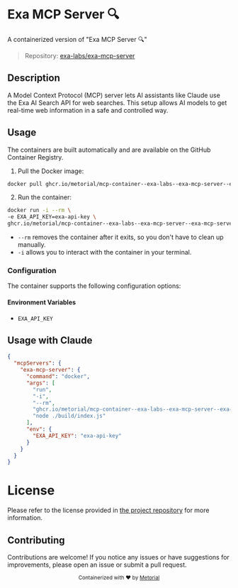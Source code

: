 
# Exa MCP Server 🔍

A containerized version of "Exa MCP Server 🔍"

> Repository: [exa-labs/exa-mcp-server](https://github.com/exa-labs/exa-mcp-server)

## Description

A Model Context Protocol (MCP) server lets AI assistants like Claude use the Exa AI Search API for web searches. This setup allows AI models to get real-time web information in a safe and controlled way.


## Usage

The containers are built automatically and are available on the GitHub Container Registry.

1. Pull the Docker image:

```bash
docker pull ghcr.io/metorial/mcp-container--exa-labs--exa-mcp-server--exa-mcp-server
```

2. Run the container:

```bash
docker run -i --rm \ 
-e EXA_API_KEY=exa-api-key \
ghcr.io/metorial/mcp-container--exa-labs--exa-mcp-server--exa-mcp-server  "node ./build/index.js"
```

- `--rm` removes the container after it exits, so you don't have to clean up manually.
- `-i` allows you to interact with the container in your terminal.



### Configuration

The container supports the following configuration options:




#### Environment Variables

- `EXA_API_KEY`




## Usage with Claude

```json
{
  "mcpServers": {
    "exa-mcp-server": {
      "command": "docker",
      "args": [
        "run",
        "-i",
        "--rm",
        "ghcr.io/metorial/mcp-container--exa-labs--exa-mcp-server--exa-mcp-server",
        "node ./build/index.js"
      ],
      "env": {
        "EXA_API_KEY": "exa-api-key"
      }
    }
  }
}
```

# License

Please refer to the license provided in [the project repository](https://github.com/exa-labs/exa-mcp-server) for more information.

## Contributing

Contributions are welcome! If you notice any issues or have suggestions for improvements, please open an issue or submit a pull request.

<div align="center">
  <sub>Containerized with ❤️ by <a href="https://metorial.com">Metorial</a></sub>
</div>
  